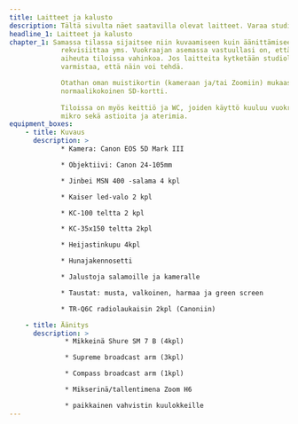 ```yaml
---
title: Laitteet ja kalusto
description: Tältä sivulta näet saatavilla olevat laitteet. Varaa studio 1h/2h/3/4h, puoleksi päivää tai koko päiväksi! Samaan hintaan käytät tiloja sekä laitteita.
headline_1: Laitteet ja kalusto
chapter_1: Samassa tilassa sijaitsee niin kuvaamiseen kuin äänittämiseenkin tarvittavaa kalustoa. Tiloihin saa tuoda omaa kalustoa,
             rekvisiittaa yms. Vuokraajan asemassa vastuullasi on, että tiloihin tuotavat tavarat ja laitteet ovat puhtaita ja eivät
             aiheuta tiloissa vahinkoa. Jos laitteita kytketään studiolla sijaitsevien laitteiden kanssa yhteen, on vastuullasi
             varmistaa, että näin voi tehdä.

             Otathan oman muistikortin (kameraan ja/tai Zoomiin) mukaasi! Muistikortin tulisi olla Class 10 ja nopeusluokan
             normaalikokoinen SD-kortti.
             ​
             Tiloissa on myös keittiö ja WC, joiden käyttö kuuluu vuokrahintaan. Käytössäsi ovat kahvinkeitin, vedenkeitin,
             mikro sekä astioita ja aterimia.
equipment_boxes:
    - title: Kuvaus
      description: >
             * Kamera: Canon EOS 5D Mark III

             * Objektiivi: Canon 24-105mm

             * Jinbei MSN 400 -salama 4 kpl

             * Kaiser led-valo 2 kpl

             * KC-100 teltta 2 kpl

             * KC-35x150 teltta 2kpl

             * Heijastinkupu 4kpl

             * Hunajakennosetti

             * Jalustoja salamoille ja kameralle

             * Taustat: musta, valkoinen, harmaa ja green screen

             * TR-Q6C radiolaukaisin 2kpl (Canoniin)

    - title: Äänitys
      description: >
              * Mikkeinä Shure SM 7 B (4kpl)

              * Supreme broadcast arm (3kpl)

              * Compass broadcast arm (1kpl)

              * Mikserinä/tallentimena Zoom H6

              * paikkainen vahvistin kuulokkeille
---
```

